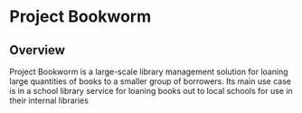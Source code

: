 # Project Bookworm

## Overview
Project Bookworm is a large-scale library management solution for loaning large
quantities of books to a smaller group of borrowers.
Its main use case is in a school library service for loaning books out to local
schools for use in their internal libraries
